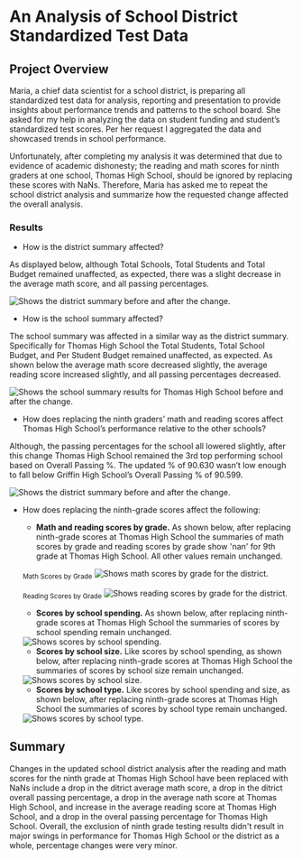 # An Analysis of School District Standardized Test Data

## Project Overview
Maria, a chief data scientist for a school district, is preparing all standardized test data for analysis, reporting and presentation to provide insights about performance trends and patterns to the school board. She asked for my help in analyzing the data on student funding and student’s standardized test scores. Per her request I aggregated the data and showcased trends in school performance. 

Unfortunately, after completing my analysis it was determined that due to evidence of academic dishonesty; the reading and math scores for ninth graders at one school, Thomas High School, should be ignored by replacing these scores with NaNs. Therefore, Maria has asked me to repeat the school district analysis and summarize how the requested change affected the overall analysis.

### Results
- How is the district summary affected?

As displayed below, although Total Schools, Total Students and Total Budget remained unaffected, as expected, there was a slight decrease in the average math score, and all passing percentages.


<picture>
 <source media="(prefers-color-scheme: light)" srcset="https://github.com/ODaniels852/School_Ditrict_Analysis/raw/main/Resources/district_summary_df.png">
<img alt="Shows the district summary before and after the change."/>

</picture> 

- How is the school summary affected?

The school summary was affected in a similar way as the district summary. Specifically for Thomas High School the Total Students, Total School Budget, and Per Student Budget remained unaffected, as expected. As shown below the average math score decreased slightly, the average reading score increased slightly, and all passing percentages decreased. 
 

<picture>
 <source media="(prefers-color-scheme: light)" srcset="https://github.com/ODaniels852/School_Ditrict_Analysis/raw/main/Resources/per_school_summary_df.png">
<img alt="Shows the school summary  results for Thomas High School before and after the change."/>

</picture> 

- How does replacing the ninth graders’ math and reading scores affect Thomas High School’s performance relative to the other schools?

Although, the passing percentages for the school all lowered slightly, after this change Thomas High School remained the 3rd top performing school based on Overall Passing %. The updated % of 90.630 wasn’t low enough to fall below Griffin High School’s Overall Passing % of 90.599.
 

<picture>
 <source media="(prefers-color-scheme: light)" srcset="https://github.com/ODaniels852/School_Ditrict_Analysis/raw/main/Resources/top_schools.png">
<img alt="Shows the district summary before and after the change."/>

</picture> 

- How does replacing the ninth-grade scores affect the following:
	- **Math and reading scores by grade.**
	As shown below, after replacing ninth-grade scores at Thomas High School the summaries of math scores by grade and reading scores by grade show 'nan' for 9th grade at Thomas High School. All other values remain unchanged.

	<sub>Math Scores by Grade</sub>
	<picture>
 	 <source media="(prefers-color-scheme: light)" srcset="https://github.com/ODaniels852/School_Ditrict_Analysis/raw/main/Resources/math_scores_by_grade.png">
	<img alt="Shows math scores by grade for the district."/>

	</picture> 


	<sub>Reading Scores by Grade</sub>
	<picture>
 	 <source media="(prefers-color-scheme: light)" srcset="https://github.com/ODaniels852/School_Ditrict_Analysis/raw/main/Resources/reading_scores_by_grade.png">
	<img alt="Shows reading scores by grade for the district."/>

	</picture> 


	- **Scores by school spending.**
	As shown below, after replacing ninth-grade scores at Thomas High School the summaries of scores by school spending remain unchanged.
 
	<picture>
 	 <source media="(prefers-color-scheme: light)" srcset="https://github.com/ODaniels852/School_Ditrict_Analysis/raw/main/Resources/spending_summary_df.png">
	<img alt=" Shows scores by school spending."/>

	</picture> 


	- **Scores by school size.**
	Like scores by school spending, as shown below, after replacing ninth-grade scores at Thomas High School the summaries of scores by school size remain unchanged.
 
	<picture>
	 <source media="(prefers-color-scheme: light)" srcset="https://github.com/ODaniels852/School_Ditrict_Analysis/raw/main/Resources/size_summary_df.png">
	<img alt="Shows scores by school size."/>

	</picture> 


	- **Scores by school type.**
	Like scores by school spending and size, as shown below, after replacing ninth-grade scores at Thomas High School the summaries of scores by school type remain unchanged.

 
	<picture>
	 <source media="(prefers-color-scheme: light)" srcset="https://github.com/ODaniels852/School_Ditrict_Analysis/raw/main/Resources/type_summary_df.png">
	<img alt="Shows scores by school type."/>

	</picture> 

##  Summary
Changes in the updated school district analysis after the reading and math scores for the ninth grade at Thomas High School have been replaced with NaNs include a drop in the ditrict average math score, a drop in the ditrict overall passing percentage, a drop in the average nath score at Thomas High School, and increase in the average reading score at Thomas High School, and a drop in the overal passing percentage for Thomas High School. Overall, the exclusion of ninth grade testing results didn't result in major swings in performance for Thomas High School or the district as a whole, percentage changes were very minor.  
